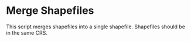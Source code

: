# Merge Shapefiles
This script merges shapefiles into a single shapefile.  Shapefiles should be in the same CRS.

